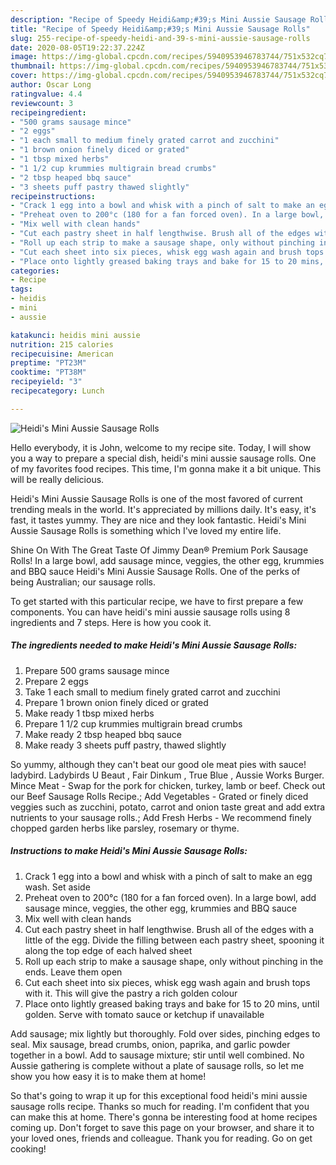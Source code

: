 ```yaml
---
description: "Recipe of Speedy Heidi&amp;#39;s Mini Aussie Sausage Rolls"
title: "Recipe of Speedy Heidi&amp;#39;s Mini Aussie Sausage Rolls"
slug: 255-recipe-of-speedy-heidi-and-39-s-mini-aussie-sausage-rolls
date: 2020-08-05T19:22:37.224Z
image: https://img-global.cpcdn.com/recipes/5940953946783744/751x532cq70/heidis-mini-aussie-sausage-rolls-recipe-main-photo.jpg
thumbnail: https://img-global.cpcdn.com/recipes/5940953946783744/751x532cq70/heidis-mini-aussie-sausage-rolls-recipe-main-photo.jpg
cover: https://img-global.cpcdn.com/recipes/5940953946783744/751x532cq70/heidis-mini-aussie-sausage-rolls-recipe-main-photo.jpg
author: Oscar Long
ratingvalue: 4.4
reviewcount: 3
recipeingredient:
- "500 grams sausage mince"
- "2 eggs"
- "1 each small to medium finely grated carrot and zucchini"
- "1 brown onion finely diced or grated"
- "1 tbsp mixed herbs"
- "1 1/2 cup krummies multigrain bread crumbs"
- "2 tbsp heaped bbq sauce"
- "3 sheets puff pastry thawed slightly"
recipeinstructions:
- "Crack 1 egg into a bowl and whisk with a pinch of salt to make an egg wash. Set aside"
- "Preheat oven to 200°c (180 for a fan forced oven). In a large bowl, add sausage mince, veggies, the other egg, krummies and BBQ sauce"
- "Mix well with clean hands"
- "Cut each pastry sheet in half lengthwise. Brush all of the edges with a little of the egg. Divide the filling between each pastry sheet, spooning it along the top edge of each halved sheet"
- "Roll up each strip to make a sausage shape, only without pinching in the ends. Leave them open"
- "Cut each sheet into six pieces, whisk egg wash again and brush tops with it. This will give the pastry a rich golden colour"
- "Place onto lightly greased baking trays and bake for 15 to 20 mins, until golden. Serve with tomato sauce or ketchup if unavailable"
categories:
- Recipe
tags:
- heidis
- mini
- aussie

katakunci: heidis mini aussie 
nutrition: 215 calories
recipecuisine: American
preptime: "PT23M"
cooktime: "PT38M"
recipeyield: "3"
recipecategory: Lunch

---
```



![Heidi&#39;s Mini Aussie Sausage Rolls](https://img-global.cpcdn.com/recipes/5940953946783744/751x532cq70/heidis-mini-aussie-sausage-rolls-recipe-main-photo.jpg)

Hello everybody, it is John, welcome to my recipe site. Today, I will show you a way to prepare a special dish, heidi&#39;s mini aussie sausage rolls. One of my favorites food recipes. This time, I'm gonna make it a bit unique. This will be really delicious.

Heidi&#39;s Mini Aussie Sausage Rolls is one of the most favored of current trending meals in the world. It's appreciated by millions daily. It's easy, it's fast, it tastes yummy. They are nice and they look fantastic. Heidi&#39;s Mini Aussie Sausage Rolls is something which I've loved my entire life.

Shine On With The Great Taste Of Jimmy Dean® Premium Pork Sausage Rolls! In a large bowl, add sausage mince, veggies, the other egg, krummies and BBQ sauce Heidi&#39;s Mini Aussie Sausage Rolls. One of the perks of being Australian; our sausage rolls.


To get started with this particular recipe, we have to first prepare a few components. You can have heidi&#39;s mini aussie sausage rolls using 8 ingredients and 7 steps. Here is how you cook it.

<!--inarticleads1-->

##### The ingredients needed to make Heidi&#39;s Mini Aussie Sausage Rolls:

1. Prepare 500 grams sausage mince
1. Prepare 2 eggs
1. Take 1 each small to medium finely grated carrot and zucchini
1. Prepare 1 brown onion finely diced or grated
1. Make ready 1 tbsp mixed herbs
1. Prepare 1 1/2 cup krummies multigrain bread crumbs
1. Make ready 2 tbsp heaped bbq sauce
1. Make ready 3 sheets puff pastry, thawed slightly


So yummy, although they can&#39;t beat our good ole meat pies with sauce! ladybird. Ladybirds U Beaut , Fair Dinkum , True Blue , Aussie Works Burger. Mince Meat - Swap for the pork for chicken, turkey, lamb or beef. Check out our Beef Sausage Rolls Recipe.; Add Vegetables - Grated or finely diced veggies such as zucchini, potato, carrot and onion taste great and add extra nutrients to your sausage rolls.; Add Fresh Herbs - We recommend finely chopped garden herbs like parsley, rosemary or thyme. 

<!--inarticleads2-->

##### Instructions to make Heidi&#39;s Mini Aussie Sausage Rolls:

1. Crack 1 egg into a bowl and whisk with a pinch of salt to make an egg wash. Set aside
1. Preheat oven to 200°c (180 for a fan forced oven). In a large bowl, add sausage mince, veggies, the other egg, krummies and BBQ sauce
1. Mix well with clean hands
1. Cut each pastry sheet in half lengthwise. Brush all of the edges with a little of the egg. Divide the filling between each pastry sheet, spooning it along the top edge of each halved sheet
1. Roll up each strip to make a sausage shape, only without pinching in the ends. Leave them open
1. Cut each sheet into six pieces, whisk egg wash again and brush tops with it. This will give the pastry a rich golden colour
1. Place onto lightly greased baking trays and bake for 15 to 20 mins, until golden. Serve with tomato sauce or ketchup if unavailable


Add sausage; mix lightly but thoroughly. Fold over sides, pinching edges to seal. Mix sausage, bread crumbs, onion, paprika, and garlic powder together in a bowl. Add to sausage mixture; stir until well combined. No Aussie gathering is complete without a plate of sausage rolls, so let me show you how easy it is to make them at home! 

So that's going to wrap it up for this exceptional food heidi&#39;s mini aussie sausage rolls recipe. Thanks so much for reading. I'm confident that you can make this at home. There's gonna be interesting food at home recipes coming up. Don't forget to save this page on your browser, and share it to your loved ones, friends and colleague. Thank you for reading. Go on get cooking!
